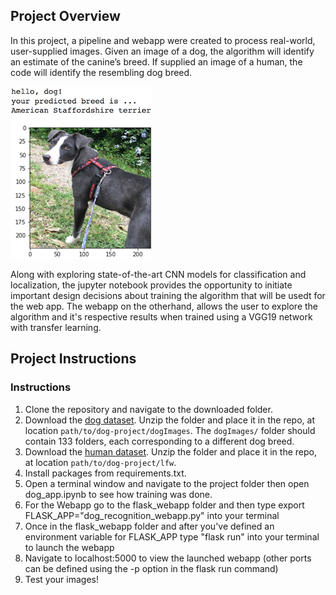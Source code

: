 [//]: # (Image References)

[image1]: ./images/sample_dog_output.png "Sample Output"
[image2]: ./images/vgg16_model.png "VGG-16 Model Layers"
[image3]: ./images/vgg16_model_draw.png "VGG16 Model Figure"


## Project Overview

In this project, a pipeline and webapp were created to process real-world, user-supplied images.  Given an image of a dog, the algorithm will identify an estimate of the canine’s breed.  If supplied an image of a human, the code will identify the resembling dog breed.  

![Sample Output][image1]

Along with exploring state-of-the-art CNN models for classification and localization, the jupyter notebook provides the opportunity to initiate important design decisions about training the algorithm that will be usedt for the web app.  The webapp on the otherhand, allows the user to explore the algorithm and it's respective results when trained using a VGG19 network with transfer learning.


## Project Instructions

### Instructions

1. Clone the repository and navigate to the downloaded folder.
2. Download the [dog dataset](https://s3-us-west-1.amazonaws.com/udacity-aind/dog-project/dogImages.zip).  Unzip the folder and place it in the repo, at location `path/to/dog-project/dogImages`.  The `dogImages/` folder should contain 133 folders, each corresponding to a different dog breed.
3. Download the [human dataset](http://vis-www.cs.umass.edu/lfw/lfw.tgz).  Unzip the folder and place it in the repo, at location `path/to/dog-project/lfw`.   
4. Install packages from requirements.txt.
5. Open a terminal window and navigate to the project folder then open dog_app.ipynb to see how training was done.
6. For the Webapp go to the flask_webapp folder and then type export FLASK_APP="dog_recognition_webapp.py" into your terminal
7. Once in the flask_webapp folder and after you've defined an environment variable for FLASK_APP type "flask run" into your terminal to launch the webapp
8. Navigate to localhost:5000 to view the launched webapp (other ports can be defined using the -p option in the flask run command)
8. Test your images!
